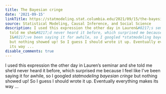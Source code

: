 ```yaml
---
title: The Bayesian cringe
date: '2021-09-15'
linkTitle: https://statmodeling.stat.columbia.edu/2021/09/15/the-bayesian-cringe/
source: Statistical Modeling, Causal Inference, and Social Science
description: I used this expression the other day in Lauren&#8217;s seminar and she
  told me she&#8217;d never heard it before, which surprised me because I feel like
  I&#8217;ve been saying it for awhile, so I googled *statmodeling bayesian cringe*
  but nothing showed up! So I guess I should wrote it up. Eventually everything makes
  its way ...
disable_comments: true
---
```

I used this expression the other day in Lauren&#8217;s seminar and she told me she&#8217;d never heard it before, which surprised me because I feel like I&#8217;ve been saying it for awhile, so I googled *statmodeling bayesian cringe* but nothing showed up! So I guess I should wrote it up. Eventually everything makes its way ...
